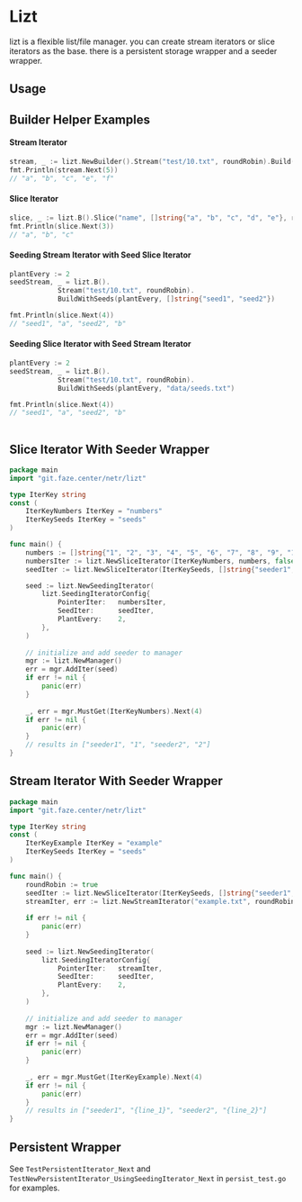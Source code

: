 # Lizt
lizt is a flexible list/file manager. you can create stream iterators or slice iterators as the base. there is a persistent storage wrapper and a seeder wrapper.

## Usage

## Builder Helper Examples

#### Stream Iterator
```go
stream, _ := lizt.NewBuilder().Stream("test/10.txt", roundRobin).Build()
fmt.Println(stream.Next(5))
// "a", "b", "c", "e", "f"
```

#### Slice Iterator
```go
slice, _ := lizt.B().Slice("name", []string{"a", "b", "c", "d", "e"}, roundRobin).Build()
fmt.Println(slice.Next(3))
// "a", "b", "c"
```

#### Seeding Stream Iterator with Seed Slice Iterator
```go
plantEvery := 2
seedStream, _ = lizt.B().
            Stream("test/10.txt", roundRobin).
            BuildWithSeeds(plantEvery, []string{"seed1", "seed2"})

fmt.Println(slice.Next(4))
// "seed1", "a", "seed2", "b"
```

#### Seeding Slice Iterator with Seed Stream Iterator
```go
plantEvery := 2
seedStream, _ = lizt.B().
            Stream("test/10.txt", roundRobin).
            BuildWithSeeds(plantEvery, "data/seeds.txt")

fmt.Println(slice.Next(4))
// "seed1", "a", "seed2", "b"
	
```

## Slice Iterator With Seeder Wrapper
```go
package main
import "git.faze.center/netr/lizt"

type IterKey string
const (
	IterKeyNumbers IterKey = "numbers"   
	IterKeySeeds IterKey = "seeds"
)

func main() {
    numbers := []string{"1", "2", "3", "4", "5", "6", "7", "8", "9", "10"}
    numbersIter := lizt.NewSliceIterator(IterKeyNumbers, numbers, false)
    seedIter := lizt.NewSliceIterator(IterKeySeeds, []string{"seeder1", "seeder2"}, true)

    seed := lizt.NewSeedingIterator(
        lizt.SeedingIteratorConfig{
            PointerIter:   numbersIter,
            SeedIter:      seedIter,
            PlantEvery:    2,
        },
    )
    
    // initialize and add seeder to manager
    mgr := lizt.NewManager()
    err = mgr.AddIter(seed)
    if err != nil {
        panic(err)
    }
    
    _, err = mgr.MustGet(IterKeyNumbers).Next(4)
    if err != nil {
        panic(err)
    }
    // results in ["seeder1", "1", "seeder2", "2"]
}
```

## Stream Iterator With Seeder Wrapper
```go
package main
import "git.faze.center/netr/lizt"

type IterKey string
const (
    IterKeyExample IterKey = "example"
    IterKeySeeds IterKey = "seeds"
)

func main() {
    roundRobin := true
    seedIter := lizt.NewSliceIterator(IterKeySeeds, []string{"seeder1", "seeder2"}, roundRobin)
    streamIter, err := lizt.NewStreamIterator("example.txt", roundRobin)
	
    if err != nil {
        panic(err)
    }
    
    seed := lizt.NewSeedingIterator(
        lizt.SeedingIteratorConfig{
	        PointerIter:   streamIter,
	        SeedIter:      seedIter,
	        PlantEvery:    2,
        },
    )
    
    // initialize and add seeder to manager
    mgr := lizt.NewManager()
    err = mgr.AddIter(seed)
    if err != nil {
        panic(err)
    }
    
    _, err = mgr.MustGet(IterKeyExample).Next(4)
    if err != nil {
        panic(err)
    }
    // results in ["seeder1", "{line_1}", "seeder2", "{line_2}"]
}
```

## Persistent Wrapper
See `TestPersistentIterator_Next` and `TestNewPersistentIterator_UsingSeedingIterator_Next` in `persist_test.go` for examples.
